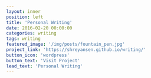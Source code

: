 ```yaml
---
layout: inner
position: left
title: 'Personal Writing'
date: 2016-02-20 00:00:00
categories: writing
tags: writing
featured_image: '/img/posts/fountain_pen.jpg'
project_link: 'https://shreyansen.github.io/writing/'
button_icon: 'wordpress'
button_text: 'Visit Project'
lead_text: 'Personal Writing'
---
```


